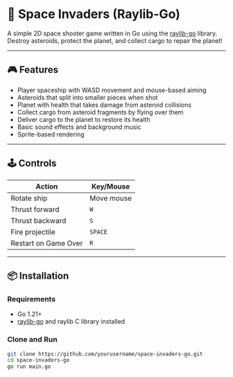 # 🚀 Space Invaders (Raylib-Go)

A simple 2D space shooter game written in Go using the [raylib-go](https://github.com/gen2brain/raylib-go) library. Destroy asteroids, protect the planet, and collect cargo to repair the planet!

---

## 🎮 Features

- Player spaceship with WASD movement and mouse-based aiming
- Asteroids that split into smaller pieces when shot
- Planet with health that takes damage from asteroid collisions
- Collect cargo from asteroid fragments by flying over them
- Deliver cargo to the planet to restore its health
- Basic sound effects and background music
- Sprite-based rendering

---

## 🕹️ Controls

| Action        | Key/Mouse       |
|---------------|-----------------|
| Rotate ship   | Move mouse      |
| Thrust forward| `W`             |
| Thrust backward | `S`           |
| Fire projectile | `SPACE`       |
| Restart on Game Over | `R`     |

---

## 📦 Installation

### Requirements

- Go 1.21+
- [raylib-go](https://github.com/gen2brain/raylib-go) and raylib C library installed

### Clone and Run

```bash
git clone https://github.com/yourusername/space-invaders-go.git
cd space-invaders-go
go run main.go
